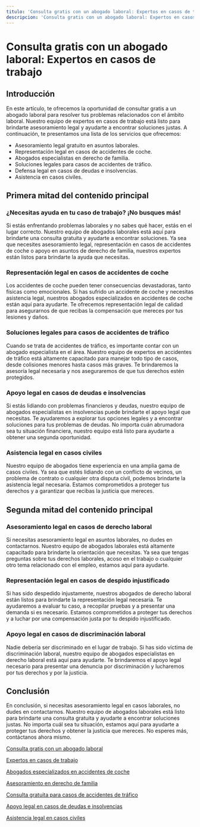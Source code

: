 ```yaml
---
titulo: 'Consulta gratis con un abogado laboral: Expertos en casos de trabajo'
descripcion: 'Consulta gratis con un abogado laboral: Expertos en casos de trabajo.'
---
```


# **Consulta gratis con un abogado laboral: Expertos en casos de trabajo**

## **Introducción**

En este artículo, te ofrecemos la oportunidad de consultar gratis a un abogado laboral para resolver tus problemas relacionados con el ámbito laboral. Nuestro equipo de expertos en casos de trabajo está listo para brindarte asesoramiento legal y ayudarte a encontrar soluciones justas. A continuación, te presentamos una lista de los servicios que ofrecemos:

- Asesoramiento legal gratuito en asuntos laborales.
- Representación legal en casos de accidentes de coche.
- Abogados especialistas en derecho de familia.
- Soluciones legales para casos de accidentes de tráfico.
- Defensa legal en casos de deudas e insolvencias.
- Asistencia en casos civiles.

## **Primera mitad del contenido principal**

### **¿Necesitas ayuda en tu caso de trabajo? ¡No busques más!**

Si estás enfrentando problemas laborales y no sabes qué hacer, estás en el lugar correcto. Nuestro equipo de abogados laborales está aquí para brindarte una consulta gratuita y ayudarte a encontrar soluciones. Ya sea que necesites asesoramiento legal, representación en casos de accidentes de coche o apoyo en asuntos de derecho de familia, nuestros expertos están listos para brindarte la ayuda que necesitas.

### **Representación legal en casos de accidentes de coche**

Los accidentes de coche pueden tener consecuencias devastadoras, tanto físicas como emocionales. Si has sufrido un accidente de coche y necesitas asistencia legal, nuestros abogados especializados en accidentes de coche están aquí para ayudarte. Te ofrecemos representación legal de calidad para asegurarnos de que recibas la compensación que mereces por tus lesiones y daños.

### **Soluciones legales para casos de accidentes de tráfico**

Cuando se trata de accidentes de tráfico, es importante contar con un abogado especialista en el área. Nuestro equipo de expertos en accidentes de tráfico está altamente capacitado para manejar todo tipo de casos, desde colisiones menores hasta casos más graves. Te brindaremos la asesoría legal necesaria y nos aseguraremos de que tus derechos estén protegidos.

### **Apoyo legal en casos de deudas e insolvencias**

Si estás lidiando con problemas financieros y deudas, nuestro equipo de abogados especialistas en insolvencias puede brindarte el apoyo legal que necesitas. Te ayudaremos a explorar tus opciones legales y a encontrar soluciones para tus problemas de deudas. No importa cuán abrumadora sea tu situación financiera, nuestro equipo está listo para ayudarte a obtener una segunda oportunidad.

### **Asistencia legal en casos civiles**

Nuestro equipo de abogados tiene experiencia en una amplia gama de casos civiles. Ya sea que estés lidiando con un conflicto de vecinos, un problema de contrato o cualquier otra disputa civil, podemos brindarte la asistencia legal necesaria. Estamos comprometidos a proteger tus derechos y a garantizar que recibas la justicia que mereces.

## **Segunda mitad del contenido principal**

### **Asesoramiento legal en casos de derecho laboral**

Si necesitas asesoramiento legal en asuntos laborales, no dudes en contactarnos. Nuestro equipo de abogados laborales está altamente capacitado para brindarte la orientación que necesitas. Ya sea que tengas preguntas sobre tus derechos laborales, acoso en el trabajo o cualquier otro tema relacionado con el empleo, estamos aquí para ayudarte.

### **Representación legal en casos de despido injustificado**

Si has sido despedido injustamente, nuestros abogados de derecho laboral están listos para brindarte la representación legal necesaria. Te ayudaremos a evaluar tu caso, a recopilar pruebas y a presentar una demanda si es necesario. Estamos comprometidos a proteger tus derechos y a luchar por una compensación justa por tu despido injustificado.

### **Apoyo legal en casos de discriminación laboral**

Nadie debería ser discriminado en el lugar de trabajo. Si has sido víctima de discriminación laboral, nuestro equipo de abogados especialistas en derecho laboral está aquí para ayudarte. Te brindaremos el apoyo legal necesario para presentar una denuncia por discriminación y lucharemos por tus derechos y por la justicia.

## **Conclusión**

En conclusión, si necesitas asesoramiento legal en casos laborales, no dudes en contactarnos. Nuestro equipo de abogados laborales está listo para brindarte una consulta gratuita y ayudarte a encontrar soluciones justas. No importa cuál sea tu situación, estamos aquí para ayudarte a proteger tus derechos y obtener la justicia que mereces. No esperes más, contáctanos ahora mismo.

[Consulta gratis con un abogado laboral](https://www.ejemplo.com/consulta-abogado-laboral-gratis)

[Expertos en casos de trabajo](https://www.ejemplo.com/expertos-trabajo)

[Abogados especializados en accidentes de coche](https://www.ejemplo.com/abogados-accidentes-coche)

[Asesoramiento en derecho de familia](https://www.ejemplo.com/asesoramiento-derecho-familia)

[Consulta gratuita para casos de accidentes de tráfico](https://www.ejemplo.com/consulta-gratis-accidentes-trafico)

[Apoyo legal en casos de deudas e insolvencias](https://www.ejemplo.com/apoyo-legal-deudas-insolvencias)

[Asistencia legal en casos civiles](https://www.ejemplo.com/asistencia-legal-casos-civiles)
